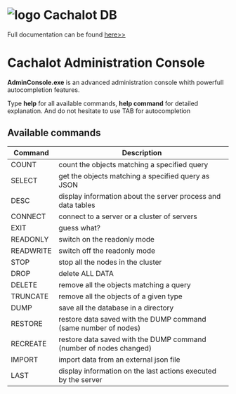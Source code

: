﻿![logo](https://github.com/usinesoft/Cachalot/blob/master/Media/cachalot_64.png?raw=true)  Cachalot DB  
===========================================================================================================

Full documentation can be found [here>>](https://github.com/usinesoft/Cachalot/blob/master/Doc/CachalotUserGuide.pdf)

Cachalot Administration Console
===========================================


**AdminConsole.exe** is an advanced administration console whith powerfull autocompletion features.

Type **help** for all available commands, **help command** for detailed explanation. And do not hesitate to use TAB for autocompletion

## Available commands

|  Command| Description                                                      |
----------|------------------------------------------------------------------
COUNT     | count the objects matching a specified query|
SELECT    | get the objects matching a specified query as JSON
DESC      | display information about the server process and data tables
CONNECT   | connect to a server or a cluster of servers
EXIT      | guess what?
READONLY  | switch on the readonly mode
READWRITE | switch off the readonly mode
STOP      | stop all the nodes in the cluster
DROP      | delete ALL DATA
DELETE    | remove all the objects matching a query
TRUNCATE  | remove all the objects of a given type
DUMP      | save all the database in a directory
RESTORE   | restore data saved with the DUMP command (same number of nodes)
RECREATE  | restore data saved with the DUMP command (number of nodes changed)
IMPORT    | import data from an external json file
LAST      | display information on the last actions executed by the server
